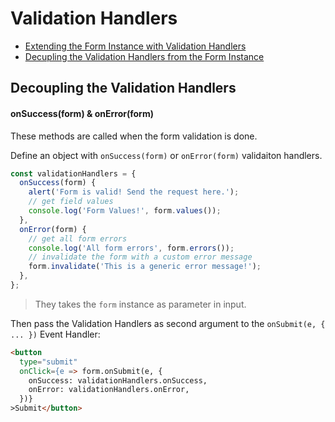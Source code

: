 # Validation Handlers

* [Extending the Form Instance with Validation Handlers](extending.md)
* [Decupling the Validation Handlers from the Form Instance](decoupling.md)

## Decoupling the Validation Handlers
#### onSuccess(form) & onError(form)

These methods are called when the form validation is done.

Define an object with `onSuccess(form)` or `onError(form)` validaiton handlers.

```javascript
const validationHandlers = {
  onSuccess(form) {
    alert('Form is valid! Send the request here.');
    // get field values
    console.log('Form Values!', form.values());
  },
  onError(form) {
    // get all form errors
    console.log('All form errors', form.errors());
    // invalidate the form with a custom error message
    form.invalidate('This is a generic error message!');
  },
};
```

> They takes the `form` instance as parameter in input.

Then pass the Validation Handlers as second argument to the `onSubmit(e, { ... })` Event Handler:

```html
<button
  type="submit"
  onClick={e => form.onSubmit(e, {
    onSuccess: validationHandlers.onSuccess,
    onError: validationHandlers.onError,
  })}
>Submit</button>
```
